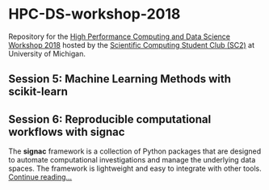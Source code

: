 # HPC-DS-workshop-2018
Repository for the [High Performance Computing and Data Science Workshop 2018](https://micde.umich.edu/sc2/machine-learning-2018/) hosted by the [Scientific Computing Student Club (SC2)](https://micde.umich.edu/sc2/) at University of Michigan.

## Session 5: Machine Learning Methods with scikit-learn

## Session 6: Reproducible computational workflows with signac

The **signac** framework is a collection of Python packages that are designed to automate computational investigations and manage the underlying data spaces. The framework is lightweight and easy to integrate with other tools. [Continue reading...](session06/README.md)
